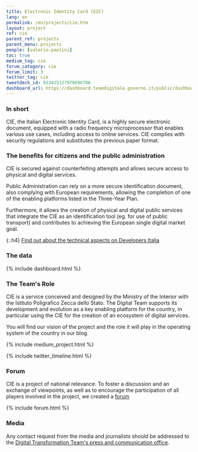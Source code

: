 ```yaml
---
title: Electronic Identity Card (EIC)
lang: en
permalink: /en/projects/cie.htm
layout: project
ref: cie
parent_ref: projects
parent_menu: projects
people: [valerio-paolini]
toc: true
medium_tag: cie
forum_category: cie
forum_limit: 3
twitter_tag: cie
tweetdeck_id: 913425127978696706
dashboard_url: https://dashboard.teamdigitale.governo.it/public/dashboard/e155f9b3-7624-4e62-8b29-25e9f7d6dad5
---
```


### In short

CIE, the Italian Electronic Identity Card, is a highly secure electronic document, equipped with a radio frequency microprocessor that enables various use cases, including access to online services. CIE complies with security regulations and substitutes the previous paper format.

### The benefits for citizens and the public administration

CIE is secured against counterfeiting attempts and allows secure access to physical and digital services.

Public Administration can rely on a more secure identification document, also complying with European requirements,
allowing the completion of one of the enabling platforms listed in the Three-Year Plan.

Furthermore, it allows the creation of physical and digital public services that integrate the CIE as an identification tool
(eg. for use of public transport) and contributes to achieving the European single digital market goal.

{:.h4}
[Find out about the technical aspects on Developers Italia](https://developers.italia.it/it/cie/)

### The data

{% include dashboard.html %}

### The Team&#39;s Role

CIE is a service conceived and designed by the Ministry of the Interior with the Istituto Poligrafico Zecca dello Stato.
The Digital Team supports its development and evolution as a key enabling platform for the country,
in particular using the CIE for the creation of an ecosystem of digital services.

You will find our vision of the project and the role it will play in the operating system of the country in our blog.

{% include medium_project.html %}

{% include twitter_timeline.html %}


### Forum

CIE is a project of national relevance. To foster a discussion and an exchange of viewpoints,
as well as to encourage the participation of all players involved in the project, we created a
[forum](https://forum.italia.it/c/cie)


{% include forum.html %}

### Media
Any contact request from the media and journalists should be addressed to the
[Digital Transformation Team's press and communication office](https://teamdigitale.governo.it/en/contacts).


